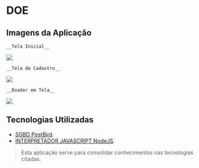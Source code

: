 # DOE

## Imagens da Aplicação

    __Tela Inicial__
![](file:///C:/Users/BUYMIX/Desktop/telaInicial.PNG?w=500) 

    __Tela de Cadastro__
![](file:///C:/Users/BUYMIX/Desktop/cadastro.PNG?w=500) 

    __Doador em Tela__
![](file:///C:/Users/BUYMIX/Desktop/doador.PNG?w=500) 



## Tecnologias Utilizadas
- [SGBD PostBird](https://www.electronjs.org/apps/postbird).
- [INTERPRETADOR JAVASCRIPT NodeJS](https://nodejs.org/en/).


> Esta aplicação serve para consolidar conhecimentos nas tecnologias citadas.

